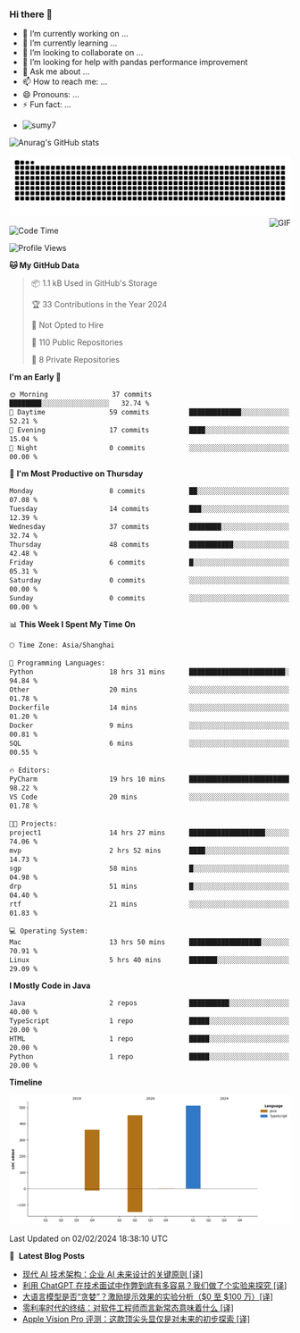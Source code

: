 ### Hi there 👋
<!--
**alloevil/alloevil** is a ✨ _special_ ✨ repository because its `README.md` (this file) appears on your GitHub profile.

Here are some ideas to get you started:

- 🔭 I’m currently working on ...
- 🌱 I’m currently learning ...
- 👯 I’m looking to collaborate on ...
- 🤔 I’m looking for help with ...
- 💬 Ask me about ...
- 📫 How to reach me: ...
- 😄 Pronouns: ...
- ⚡ Fun fact: ...
-->

- 🔭 I’m currently working on ...
- 🌱 I’m currently learning ...
- 👯 I’m looking to collaborate on ...
- 🤔 I’m looking for help with pandas performance improvement
- 💬 Ask me about ...
- 📫 How to reach me: ...
- 😄 Pronouns: ...
- ⚡ Fun fact: ...
  
+ ![sumy7](https://komarev.com/ghpvc/?username=alloevil)

![Anurag's GitHub stats](https://github-readme-stats.vercel.app/api?username=alloevil&show_icons=true&bg_color=00000000)

<picture align="center">
  <source media="(prefers-color-scheme: dark)" srcset="https://github.com/alloevil/alloevil/blob/output/github-contribution-grid-snake.svg">
  <source media="(prefers-color-scheme: dark)" srcset="https://github.com/alloevil/alloevil/blob/output/github-contribution-grid-snake.svg">
  <img alt="github contribution grid snake animation" src="https://github.com/alloevil/alloevil/blob/output/github-contribution-grid-snake.svg">
</picture>

<img align="right" alt="GIF" src="https://raw.githubusercontent.com/JoeyBling/JoeyBling/master/pic/pusheencode.gif" />

<!--START_SECTION:waka-->
![Code Time](http://img.shields.io/badge/Code%20Time-2%2C073%20hrs%2037%20mins-blue)

![Profile Views](http://img.shields.io/badge/Profile%20Views-1-blue)

**🐱 My GitHub Data** 

> 📦 1.1 kB Used in GitHub's Storage 
 > 
> 🏆 33 Contributions in the Year 2024
 > 
> 🚫 Not Opted to Hire
 > 
> 📜 110 Public Repositories 
 > 
> 🔑 8 Private Repositories 
 > 
**I'm an Early 🐤** 

```text
🌞 Morning                37 commits          ████████░░░░░░░░░░░░░░░░░   32.74 % 
🌆 Daytime                59 commits          █████████████░░░░░░░░░░░░   52.21 % 
🌃 Evening                17 commits          ████░░░░░░░░░░░░░░░░░░░░░   15.04 % 
🌙 Night                  0 commits           ░░░░░░░░░░░░░░░░░░░░░░░░░   00.00 % 
```
📅 **I'm Most Productive on Thursday** 

```text
Monday                   8 commits           ██░░░░░░░░░░░░░░░░░░░░░░░   07.08 % 
Tuesday                  14 commits          ███░░░░░░░░░░░░░░░░░░░░░░   12.39 % 
Wednesday                37 commits          ████████░░░░░░░░░░░░░░░░░   32.74 % 
Thursday                 48 commits          ███████████░░░░░░░░░░░░░░   42.48 % 
Friday                   6 commits           █░░░░░░░░░░░░░░░░░░░░░░░░   05.31 % 
Saturday                 0 commits           ░░░░░░░░░░░░░░░░░░░░░░░░░   00.00 % 
Sunday                   0 commits           ░░░░░░░░░░░░░░░░░░░░░░░░░   00.00 % 
```


📊 **This Week I Spent My Time On** 

```text
🕑︎ Time Zone: Asia/Shanghai

💬 Programming Languages: 
Python                   18 hrs 31 mins      ████████████████████████░   94.84 % 
Other                    20 mins             ░░░░░░░░░░░░░░░░░░░░░░░░░   01.78 % 
Dockerfile               14 mins             ░░░░░░░░░░░░░░░░░░░░░░░░░   01.20 % 
Docker                   9 mins              ░░░░░░░░░░░░░░░░░░░░░░░░░   00.81 % 
SQL                      6 mins              ░░░░░░░░░░░░░░░░░░░░░░░░░   00.55 % 

🔥 Editors: 
PyCharm                  19 hrs 10 mins      █████████████████████████   98.22 % 
VS Code                  20 mins             ░░░░░░░░░░░░░░░░░░░░░░░░░   01.78 % 

🐱‍💻 Projects: 
project1                 14 hrs 27 mins      ███████████████████░░░░░░   74.06 % 
mvp                      2 hrs 52 mins       ████░░░░░░░░░░░░░░░░░░░░░   14.73 % 
sgp                      58 mins             █░░░░░░░░░░░░░░░░░░░░░░░░   04.98 % 
drp                      51 mins             █░░░░░░░░░░░░░░░░░░░░░░░░   04.40 % 
rtf                      21 mins             ░░░░░░░░░░░░░░░░░░░░░░░░░   01.83 % 

💻 Operating System: 
Mac                      13 hrs 50 mins      ██████████████████░░░░░░░   70.91 % 
Linux                    5 hrs 40 mins       ███████░░░░░░░░░░░░░░░░░░   29.09 % 
```

**I Mostly Code in Java** 

```text
Java                     2 repos             ██████████░░░░░░░░░░░░░░░   40.00 % 
TypeScript               1 repo              █████░░░░░░░░░░░░░░░░░░░░   20.00 % 
HTML                     1 repo              █████░░░░░░░░░░░░░░░░░░░░   20.00 % 
Python                   1 repo              █████░░░░░░░░░░░░░░░░░░░░   20.00 % 
```



**Timeline**

![Lines of Code chart](https://raw.githubusercontent.com/alloevil/alloevil/main/assets/bar_graph.png)


 Last Updated on 02/02/2024 18:38:10 UTC
<!--END_SECTION:waka-->

📕 &nbsp;**Latest Blog Posts**
<!-- BLOG-POST-LIST:START -->
- [现代 AI 技术架构：企业 AI 未来设计的关键原则 [译]](https://baoyu.io/translations/ai/the-modern-ai-stack-design-principles-for-the-future-of-enterprise-ai-architectures)
- [利用 ChatGPT 在技术面试中作弊到底有多容易？我们做了个实验来探究 [译]](https://baoyu.io/translations/interview/how-hard-is-it-to-cheat-with-chatgpt-in-technical-interviews)
- [大语言模型是否“贪婪”？激励提示效果的实验分析（$0 至 $100 万）[译]](https://baoyu.io/translations/prompt-engineering/impact-of-monetary-incentives-on-the-performance-of-gpt-4-turbo-an-experimental-analysis)
- [零利率时代的终结：对软件工程师而言新常态意味着什么 [译]](https://baoyu.io/translations/job/the-end-of-0-interest-rates-what-the-new-normal-means-for-software-engineers)
- [Apple Vision Pro 评测：这款顶尖头显仅是对未来的初步探索 [译]](https://baoyu.io/translations/apple/apple-vision-pro-review-the-best-headset-yet-is-just-a-glimpse-of-the-future)
<!-- BLOG-POST-LIST:END -->
